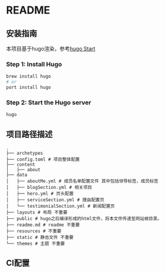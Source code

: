 # README

## 安装指南

本项目基于hugo渲染，参考[hugo Start](https://gohugo.io/getting-started/quick-start/)

### Step 1: Install Hugo

```bash
brew install hugo
# or
port install hugo
```

### Step 2: Start the Hugo server

```
hugo
```

## 项目路径描述

```
.
├── archetypes
├── config.toml # 项目整体配置
├── content
│   ├── about
├── data
│   ├── aboutMe.yml # 成员名单配置文件 其中包括领导标签，成员标签 
│   ├── blogSection.yml # 相关项目
│   ├── hero.yml # 页头配置
│   ├── serviceSection.yml # 理由配置页
│   └── testimonialSection.yml # 新闻配置页
├── layouts # 布局 不重要
├── public # hugo之后编译形成的html文件，将本文件传递至网站根目录。
├── readme.md # readme 不重要
├── resources # 不重要
├── static # 静态文件 不重要
└── themes # 主题 不重要
```

## CI配置
